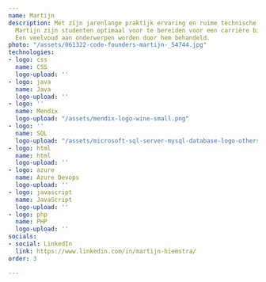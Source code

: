```yaml
---
name: Martijn
description: Met zijn jarenlange praktijk ervaring en ruime technische kennis weet
  Martijn zijn studenten optimaal voor te bereiden voor een carrière binnen de IT.
  Een veelvoud aan onderwerpen worden door hem behandeld.
photo: "/assets/061322-code-founders-martijn-_54744.jpg"
technologies:
- logo: css
  name: CSS
  logo-upload: ''
- logo: java
  name: Java
  logo-upload: ''
- logo: ''
  name: Mendix
  logo-upload: "/assets/mendix-logo-wine-small.png"
- logo: ''
  name: SQL
  logo-upload: "/assets/microsoft-sql-server-mysql-database-logo-others-small.png"
- logo: html
  name: html
  logo-upload: ''
- logo: azure
  name: Azure Devops
  logo-upload: ''
- logo: javascript
  name: JavaScript
  logo-upload: ''
- logo: php
  name: PHP
  logo-upload: ''
socials:
- social: LinkedIn
  link: https://www.linkedin.com/in/martijn-hiemstra/
order: 3

---
```

